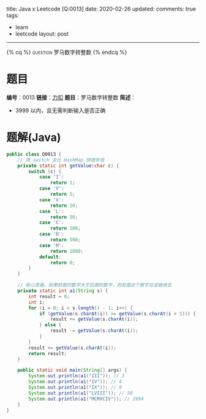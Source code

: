 title: Java x Leetcode [Q:0013]
date: 2020-02-26
updated: 
comments: true
tags:
  - learn
  - leetcode
layout: post
---
{% cq %}
<span style="font-variant: small-caps;">question</span>
罗马数字转整数
{% endcq %}
<!--more-->

# 题目
**编号**：0013
**链接**：[力扣](https://leetcode-cn.com/problems/roman-to-integer/)
**题目**：罗马数字转整数
**简述**：
* 3999 以内，且无需判断输入是否正确

# 题解(Java)
```java
public class Q0013 {
    // 用 switch 会比 HashMap 快很多倍
    private static int getValue(char c) {
        switch (c) {
            case 'I':
                return 1;
            case 'V':
                return 5;
            case 'X':
                return 10;
            case 'L':
                return 50;
            case 'C':
                return 100;
            case 'D':
                return 500;
            case 'M':
                return 1000;
            default:
                return 0;
        }
    }

    // 核心思路，如果前面的数字大于后面的数字，则前面这个数字应该被减去
    private static int a1(String s) {
        int result = 0;
        int i;
        for (i = 0; i < s.length() - 1; i++) {
            if (getValue(s.charAt(i)) >= getValue(s.charAt(i + 1))) {
                result += getValue(s.charAt(i));
            } else {
                result -= getValue(s.charAt(i));
            }
        }
        result += getValue(s.charAt(i));
        return result;
    }

    public static void main(String[] args) {
        System.out.println(a1("III")); // 3
        System.out.println(a1("IV")); // 4
        System.out.println(a1("IX")); // 9
        System.out.println(a1("LVIII")); // 58
        System.out.println(a1("MCMXCIV")); // 1994
    }
}
```
